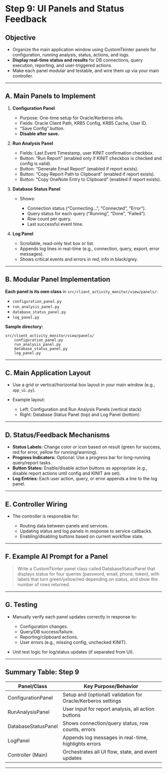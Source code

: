 # **Step 9: UI Panels and Status Feedback**

## **Objective**

* Organize the main application window using CustomTkinter panels for configuration, running analysis, status, actions, and logs.
* **Display real-time status and results** for DB connections, query execution, reporting, and user-triggered actions.
* Make each panel modular and testable, and wire them up via your main controller.

---

## **A. Main Panels to Implement**

1. **Configuration Panel**

   * Purpose: One-time setup for Oracle/Kerberos info.
   * Fields: Oracle Client Path, KRB5 Config, KRB5 Cache, User ID.
   * “Save Config” button.
   * **Disable after save.**

2. **Run Analysis Panel**

   * Fields: Last Event Timestamp, user KINIT confirmation checkbox.
   * Button: “Run Report” (enabled only if KINIT checkbox is checked and config is valid).
   * Button: “Generate Email Report” (enabled if report exists).
   * Button: “Copy Report Path to Clipboard” (enabled if report exists).
   * Button: “Copy OneNote Entry to Clipboard” (enabled if report exists).

3. **Database Status Panel**

   * Shows:

     * Connection status (“Connecting...”, “Connected”, “Error”).
     * Query status for each query (“Running”, “Done”, “Failed”).
     * Row count per query.
     * Last successful event time.

4. **Log Panel**

   * Scrollable, read-only text box or list.
   * Appends log lines in real-time (e.g., connection, query, export, error messages).
   * Shows critical events and errors in red, info in black/grey.

---

## **B. Modular Panel Implementation**

**Each panel is its own class** in `src/client_activity_monitor/view/panels/`:

* `configuration_panel.py`
* `run_analysis_panel.py`
* `database_status_panel.py`
* `log_panel.py`

**Sample directory:**

```text
src/client_activity_monitor/view/panels/
    configuration_panel.py
    run_analysis_panel.py
    database_status_panel.py
    log_panel.py
```

---

## **C. Main Application Layout**

* Use a grid or vertical/horizontal box layout in your main window (e.g., `app_ui.py`).
* Example layout:

  * Left: Configuration and Run Analysis Panels (vertical stack)
  * Right: Database Status Panel (top) and Log Panel (bottom)

---

## **D. Status/Feedback Mechanisms**

* **Status Labels:**
  Change color or icon based on result (green for success, red for error, yellow for running/warning).
* **Progress Indicators:**
  Optional: Use a progress bar for long-running query/report tasks.
* **Button States:**
  Enable/disable action buttons as appropriate (e.g., disable report actions until config and KINIT are set).
* **Log Entries:**
  Each user action, query, or error appends a line to the log panel.

---

## **E. Controller Wiring**

* The controller is responsible for:

  * Routing data between panels and services.
  * Updating status and log panels in response to service callbacks.
  * Enabling/disabling buttons based on current workflow state.

---

## **F. Example AI Prompt for a Panel**

> Write a CustomTkinter panel class called DatabaseStatusPanel that displays status for four queries (password, email, phone, token), with labels that turn green/yellow/red depending on status, and show the number of rows returned.

---

## **G. Testing**

* Manually verify each panel updates correctly in response to:

  * Configuration changes.
  * Query/DB success/failure.
  * Reporting/clipboard actions.
  * User errors (e.g., missing config, unchecked KINIT).
* Unit test logic for log/status updates (if separated from UI).

---

## **Summary Table: Step 9**

| Panel/Class         | Key Purpose/Behavior                                         |
| ------------------- | ------------------------------------------------------------ |
| ConfigurationPanel  | Setup and (optional) validation for Oracle/Kerberos settings |
| RunAnalysisPanel    | User input for report analysis, all action buttons           |
| DatabaseStatusPanel | Shows connection/query status, row counts, errors            |
| LogPanel            | Appends log messages in real-time, highlights errors         |
| Controller (Main)   | Orchestrates all UI flow, state, and event updates           |

---
